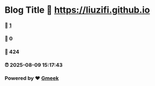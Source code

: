 # Blog Title :link: https://liuzifi.github.io 
### :page_facing_up: [1](https://liuzifi.github.io/tag.html) 
### :speech_balloon: 0 
### :hibiscus: 424 
### :alarm_clock: 2025-08-09 15:17:43 
### Powered by :heart: [Gmeek](https://github.com/Meekdai/Gmeek)
